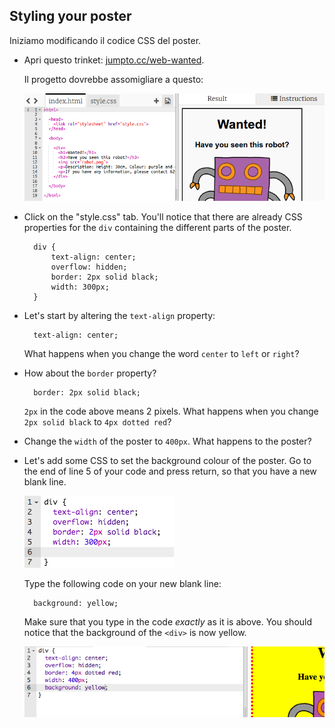 ## Styling your poster

Iniziamo modificando il codice CSS del poster.

+ Apri questo trinket: <a target="_blank" href="http://jumpto.cc/web-wanted">jumpto.cc/web-wanted</a>.
    
    Il progetto dovrebbe assomigliare a questo:
    
    ![screenshot](images/wanted-starter.png)

+ Click on the "style.css" tab. You'll notice that there are already CSS properties for the `div` containing the different parts of the poster.
    
        div {
            text-align: center;
            overflow: hidden;
            border: 2px solid black;
            width: 300px;
        }   
        

+ Let's start by altering the `text-align` property:
    
        text-align: center;
        
    
    What happens when you change the word `center` to `left` or `right`?

+ How about the `border` property?
    
        border: 2px solid black;
        
    
    `2px` in the code above means 2 pixels. What happens when you change `2px solid black` to `4px dotted red`?

+ Change the `width` of the poster to `400px`. What happens to the poster?

+ Let's add some CSS to set the background colour of the poster. Go to the end of line 5 of your code and press return, so that you have a new blank line.
    
    ![screenshot](images/wanted-newline.png)
    
    Type the following code on your new blank line:
    
        background: yellow;
        
    
    Make sure that you type in the code *exactly* as it is above. You should notice that the background of the `<div>` is now yellow.
    
    ![screenshot](images/wanted-background.png)